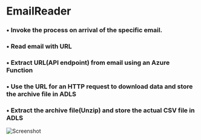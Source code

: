# EmailReader

### •   Invoke the process on arrival of the specific email.
### •	Read email with URL
### •	Extract URL(API endpoint)  from email using  an Azure Function 
### •	Use the URL for an HTTP request to download data and store the archive file in ADLS
### •	Extract the archive file(Unzip)  and store the actual CSV file in ADLS
![Screenshot](downloadfromemail.png)
